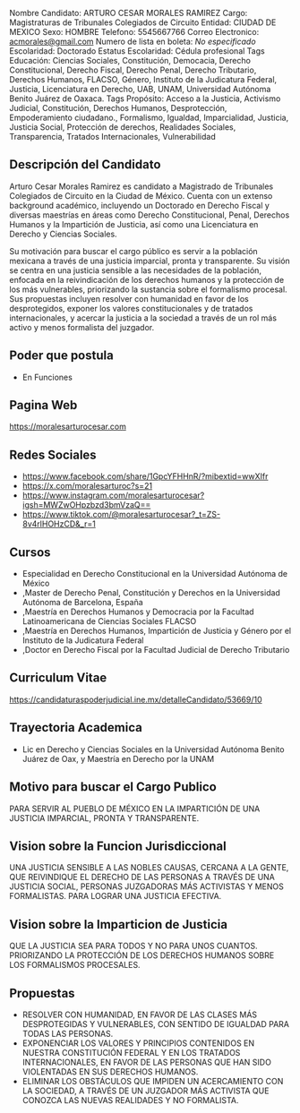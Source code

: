 Nombre Candidato: ARTURO CESAR MORALES RAMIREZ
Cargo: Magistraturas de Tribunales Colegiados de Circuito
Entidad: CIUDAD DE MEXICO
Sexo: HOMBRE
Telefono: 5545667766
Correo Electronico: acmorales@gmail.com
Numero de lista en boleta: *No especificado*
Escolaridad: Doctorado
Estatus Escolaridad: Cédula profesional
Tags Educación: Ciencias Sociales, Constitución, Democacia, Derecho Constitucional, Derecho Fiscal, Derecho Penal, Derecho Tributario, Derechos Humanos, FLACSO, Género, Instituto de la Judicatura Federal, Justicia, Licenciatura en Derecho, UAB, UNAM, Universidad Autónoma Benito Juárez de Oaxaca.
Tags Propósito: Acceso a la Justicia, Activismo Judicial, Constitución, Derechos Humanos, Desprotección, Empoderamiento ciudadano., Formalismo, Igualdad, Imparcialidad, Justicia, Justicia Social, Protección de derechos, Realidades Sociales, Transparencia, Tratados Internacionales, Vulnerabilidad


## Descripción del Candidato 

Arturo Cesar Morales Ramirez es candidato a Magistrado de Tribunales Colegiados de Circuito en la Ciudad de México. Cuenta con un extenso background académico, incluyendo un Doctorado en Derecho Fiscal y diversas maestrías en áreas como Derecho Constitucional, Penal, Derechos Humanos y la Impartición de Justicia, así como una Licenciatura en Derecho y Ciencias Sociales.

Su motivación para buscar el cargo público es servir a la población mexicana a través de una justicia imparcial, pronta y transparente. Su visión se centra en una justicia sensible a las necesidades de la población, enfocada en la reivindicación de los derechos humanos y la protección de los más vulnerables, priorizando la sustancia sobre el formalismo procesal. Sus propuestas incluyen resolver con humanidad en favor de los desprotegidos, exponer los valores constitucionales y de tratados internacionales, y acercar la justicia a la sociedad a través de un rol más activo y menos formalista del juzgador.


## Poder que postula

- En Funciones


## Pagina Web

https://moralesarturocesar.com


## Redes Sociales

- https://www.facebook.com/share/1GpcYFHHnR/?mibextid=wwXIfr
- https://x.com/moralesarturoc?s=21
- https://www.instagram.com/moralesarturocesar?igsh=MWZwOHpzbzd3bmVzaQ==
- https://www.tiktok.com/@moralesarturocesar?_t=ZS-8v4rlHOHzCD&_r=1


## Cursos

- Especialidad en Derecho Constitucional en la Universidad Autónoma de México
- ,Master de Derecho Penal, Constitución y Derechos en la Universidad Autónoma de Barcelona, España
- ,Maestría en Derechos Humanos y Democracia por la Facultad Latinoamericana de Ciencias Sociales FLACSO
- ,Maestría en Derechos Humanos, Impartición de Justicia y Género por el Instituto de la Judicatura Federal
- ,Doctor en Derecho Fiscal por la Facultad Judicial de Derecho Tributario


## Curriculum Vitae

https://candidaturaspoderjudicial.ine.mx/detalleCandidato/53669/10


## Trayectoria Academica

- Lic en Derecho y Ciencias Sociales en la Universidad Autónoma Benito Juárez de Oax, y Maestría en Derecho por la UNAM


## Motivo para buscar el Cargo Publico

PARA SERVIR AL PUEBLO DE MÉXICO EN LA IMPARTICIÓN DE UNA JUSTICIA IMPARCIAL, PRONTA Y TRANSPARENTE.


## Vision sobre la Funcion Jurisdiccional

UNA JUSTICIA SENSIBLE A LAS NOBLES CAUSAS, CERCANA A LA GENTE, QUE REIVINDIQUE EL DERECHO DE LAS PERSONAS A TRAVÉS DE UNA JUSTICIA SOCIAL, PERSONAS JUZGADORAS MÁS ACTIVISTAS Y MENOS FORMALISTAS. PARA LOGRAR UNA JUSTICIA EFECTIVA.


## Vision sobre la Imparticion de Justicia

QUE LA JUSTICIA SEA PARA TODOS Y NO PARA UNOS CUANTOS. PRIORIZANDO LA PROTECCIÓN DE LOS DERECHOS HUMANOS SOBRE LOS FORMALISMOS PROCESALES.


## Propuestas

- RESOLVER CON HUMANIDAD, EN FAVOR DE LAS CLASES MÁS DESPROTEGIDAS Y VULNERABLES, CON SENTIDO DE IGUALDAD PARA TODAS LAS PERSONAS.
- EXPONENCIAR LOS VALORES Y PRINCIPIOS CONTENIDOS EN NUESTRA CONSTITUCIÓN FEDERAL Y EN LOS TRATADOS INTERNACIONALES, EN FAVOR DE LAS PERSONAS QUE HAN SIDO VIOLENTADAS EN SUS DERECHOS HUMANOS.
- ELIMINAR LOS OBSTÁCULOS QUE IMPIDEN UN ACERCAMIENTO CON LA SOCIEDAD, A TRAVÉS DE UN JUZGADOR MÁS ACTIVISTA QUE CONOZCA LAS NUEVAS REALIDADES Y NO FORMALISTA.

